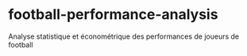 # football-performance-analysis
Analyse statistique et économétrique des performances de joueurs de football
